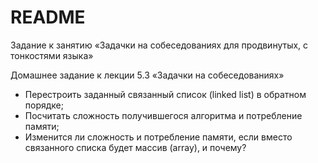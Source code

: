 # README #
Задание к занятию «Задачки на собеседованиях для продвинутых, с тонкостями языка»

Домашнее задание к лекции 5.3 «Задачки на собеседованиях»

- Перестроить заданный связанный список (linked list) в обратном порядке;
- Посчитать сложность получившегося алгоритма и потребление памяти;
- Изменится ли сложность и потребление памяти, если вместо связанного списка будет массив (array), и почему?